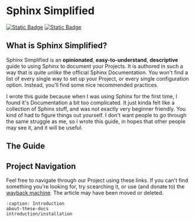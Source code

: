 # Sphinx Simplified

[![Static Badge](https://img.shields.io/badge/GitHub-Project-blue?style=for-the-badge&logo=github)](https://github.com/Skrillx13/Sphinx-Simplified)
[![Static Badge](https://img.shields.io/badge/CC-BY%20NC%20SA%204.0-light_green?style=for-the-badge&logo=creativecommons)](https://creativecommons.org/licenses/by-nc-sa/4.0/)

## What is Sphinx Simplified?

Sphinx Simplified is an **opinionated**, **easy-to-understand**, **descriptive** guide to using Sphinx to document your Projects. It is authored in such a way that is quite *unlike* the official Sphinx Documentation. You won't find a list of every single way to set up your Project, or every single configuration option. Instead, you'll find some nice recommended practices.

I wrote this guide because when I was using Sphinx for the first time, I found it's Documentation a bit too complicated. It just kinda felt like a collection of Sphinx stuff, and was not exactly very beginner friendly. You kind of had to figure things out yourself. I don't want people to go through the same struggle as me, so I wrote this guide, in hopes that other people may see it, and it will be useful.

## The Guide

## Project Navigation

Feel free to navigate through our Project using these links. If you can't find something you're looking for, try scearching it, or use (and donate to) the [wayback machine](https://web.archive.org). The article may have been moved or deleted.

```{toctree}
:caption: Introduction
about-these-docs
introduction/installation
```
